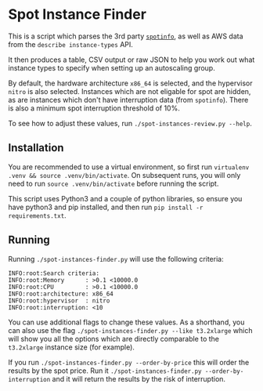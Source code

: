 # Spot Instance Finder

This is a script which parses the 3rd party [`spotinfo`](https://github.com/alexei-led/spotinfo),
as well as AWS data from the `describe instance-types` API.

It then produces a table, CSV output or raw JSON to help you work out what instance types to
specify when setting up an autoscaling group.

By default, the hardware architecture `x86_64` is selected, and the hypervisor `nitro` is also
selected. Instances which are not eligable for spot are hidden, as are instances which don't have
interruption data (from `spotinfo`). There is also a minimum spot interruption threshold of 10%.

To see how to adjust these values, run `./spot-instances-review.py --help`.

## Installation

You are recommended to use a virtual environment, so first run
`virtualenv .venv && source .venv/bin/activate`. On subsequent runs, you will only need to run
`source .venv/bin/activate` before running the script.

This script uses Python3 and a couple of python libraries, so ensure you have python3 and pip
installed, and then run `pip install -r requirements.txt`.

## Running

Running `./spot-instances-finder.py` will use the following criteria:

```text
INFO:root:Search criteria:
INFO:root:Memory      : >0.1 <10000.0
INFO:root:CPU         : >0.1 <10000.0
INFO:root:architecture: x86_64
INFO:root:hypervisor  : nitro
INFO:root:interruption: <10
```

You can use additional flags to change these values. As a shorthand, you can also use the flag
`./spot-instances-finder.py --like t3.2xlarge` which will show you all the options which are
directly comparable to the `t3.2xlarge` instance size (for example).

If you run `./spot-instances-finder.py --order-by-price` this will order the results by the
spot price. Run it `./spot-instances-finder.py --order-by-interruption` and it will return the
results by the risk of interruption.
